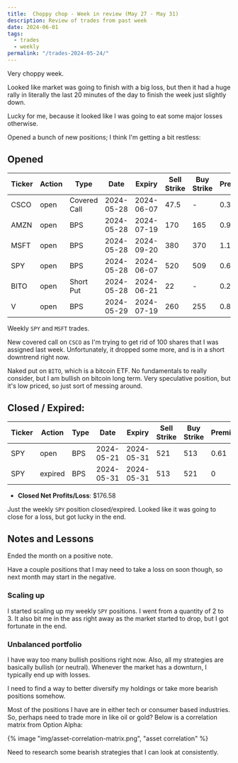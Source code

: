 ```yaml
---
title:  Choppy chop - Week in review (May 27 - May 31)
description: Review of trades from past week
date: 2024-06-01
tags:
  - trades
  - weekly
permalink: "/trades-2024-05-24/"
---
```


Very choppy week.

Looked like market was going to finish with a big loss, but then it had a huge rally in literally the last 20 minutes of the day to finish the week just slightly down.

Lucky for me, because it looked like I was going to eat some major losses otherwise.

Opened a bunch of new positions; I think I'm getting a bit restless:

## Opened

<div class="trade-table weekly full-width">

|**Ticker**|**Action**|**Type**|**Date**|**Expiry**|**Sell Strike**|**Buy Strike**|**Premium**|**Qty**|**Fee**|**Net**|
|---|---|---|---|---|---|---|---|---|---|---|
|CSCO|open|Covered Call|2024-05-28|2024-06-07|47.5|-|0.33|1|1.05|31.95|
|AMZN|open|BPS|2024-05-28|2024-07-19|170|165|0.9|2|2.82|177.18|
|MSFT|open|BPS|2024-05-28|2024-09-20|380|370|1.16|1|1.41|114.59|
|SPY|open|BPS|2024-05-28|2024-06-07|520|509|0.66|3|4.2|193.8|
|BITO|open|Short Put|2024-05-28|2024-06-21|22|-|0.22|1|0.8|21.2|
|V|open|BPS|2024-05-29|2024-07-19|260|255|0.89|2|1.4|176.6|

</div>

Weekly `SPY` and `MSFT` trades.

New covered call on `CSCO` as I'm trying to get rid of 100 shares that I was assigned last week.  Unfortunately, it dropped some more, and is in a short downtrend right now.

Naked put on `BITO`, which is a bitcoin ETF.  No fundamentals to really consider, but I am bullish on bitcoin long term.  Very speculative position, but it's low priced, so just sort of messing around.

## Closed / Expired:

<div class = "trade-table monthly full-width">

|**Ticker**|**Action**|**Type**|**Date**|**Expiry**|**Sell Strike**|**Buy Strike**|**Premium**|**Qty**|**Fee**|**Net**|**Profit/Loss**|
|---|---|---|---|---|---|---|---|---|---|---|---|
|SPY|open|BPS|2024-05-21|2024-05-31|521|513|0.61|3|6.42|176.58|$176.58|
|SPY|expired|BPS|2024-05-31|2024-05-31|513|521|0|3|0|0|

</div>

- **Closed Net Profits/Loss**: $176.58

Just the weekly `SPY` position closed/expired.  Looked like it was going to close for a loss, but got lucky in the end.

## Notes and Lessons

Ended the month on a positive note.

Have a couple positions that I may need to take a loss on soon though, so next month may start in the negative.

### Scaling up
I started scaling up my weekly `SPY` positions.  I went from a quantity of 2 to 3.  It also bit me in the ass right away as the market started to drop, but I got fortunate in the end.

### Unbalanced portfolio

I have way too many bullish positions right now.  Also, all my strategies are basically bullish (or neutral).  Whenever the market has a downturn, I typically end up with losses.

I need to find a way to better diversify my holdings or take more bearish positions somehow.  

Most of the positions I have are in either tech or consumer based industries.  So, perhaps need to trade more in like oil or gold?  Below is a correlation matrix from Option Alpha:
<div class = "full-width">
{% image "img/asset-correlation-matrix.png", "asset correlation" %}
</div>

Need to research some bearish strategies that I can look at consistently.
